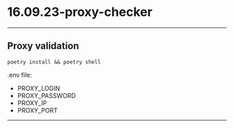 # 16.09.23-proxy-checker
---

## Proxy validation

```
poetry install && poetry shell
```

.env file:

- PROXY_LOGIN
- PROXY_PASSWORD
- PROXY_IP
- PROXY_PORT

---
